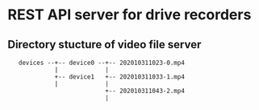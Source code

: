 # REST API server for drive recorders 

## Directory stucture of video file server

```
   devices --+-- device0 --+-- 202010311023-0.mp4 
             |             |
             +-- device1   +-- 202010311033-1.mp4
             |             |
                           +-- 202010311043-2.mp4
                           |
```
